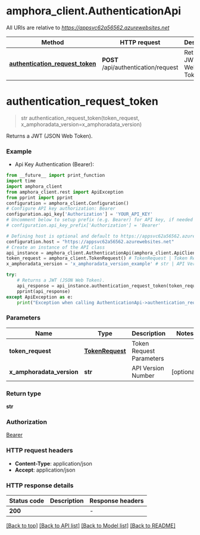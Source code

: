 # amphora_client.AuthenticationApi

All URIs are relative to *https://appsvc62a56562.azurewebsites.net*

Method | HTTP request | Description
------------- | ------------- | -------------
[**authentication_request_token**](AuthenticationApi.md#authentication_request_token) | **POST** /api/authentication/request | Returns a JWT (JSON Web Token).             


# **authentication_request_token**
> str authentication_request_token(token_request, x_amphoradata_version=x_amphoradata_version)

Returns a JWT (JSON Web Token).             

### Example

* Api Key Authentication (Bearer):
```python
from __future__ import print_function
import time
import amphora_client
from amphora_client.rest import ApiException
from pprint import pprint
configuration = amphora_client.Configuration()
# Configure API key authorization: Bearer
configuration.api_key['Authorization'] = 'YOUR_API_KEY'
# Uncomment below to setup prefix (e.g. Bearer) for API key, if needed
# configuration.api_key_prefix['Authorization'] = 'Bearer'

# Defining host is optional and default to https://appsvc62a56562.azurewebsites.net
configuration.host = "https://appsvc62a56562.azurewebsites.net"
# Create an instance of the API class
api_instance = amphora_client.AuthenticationApi(amphora_client.ApiClient(configuration))
token_request = amphora_client.TokenRequest() # TokenRequest | Token Request Parameters
x_amphoradata_version = 'x_amphoradata_version_example' # str | API Version Number (optional)

try:
    # Returns a JWT (JSON Web Token).             
    api_response = api_instance.authentication_request_token(token_request, x_amphoradata_version=x_amphoradata_version)
    pprint(api_response)
except ApiException as e:
    print("Exception when calling AuthenticationApi->authentication_request_token: %s\n" % e)
```

### Parameters

Name | Type | Description  | Notes
------------- | ------------- | ------------- | -------------
 **token_request** | [**TokenRequest**](TokenRequest.md)| Token Request Parameters | 
 **x_amphoradata_version** | **str**| API Version Number | [optional] 

### Return type

**str**

### Authorization

[Bearer](../README.md#Bearer)

### HTTP request headers

 - **Content-Type**: application/json
 - **Accept**: application/json

### HTTP response details
| Status code | Description | Response headers |
|-------------|-------------|------------------|
**200** |  |  -  |

[[Back to top]](#) [[Back to API list]](../README.md#documentation-for-api-endpoints) [[Back to Model list]](../README.md#documentation-for-models) [[Back to README]](../README.md)

